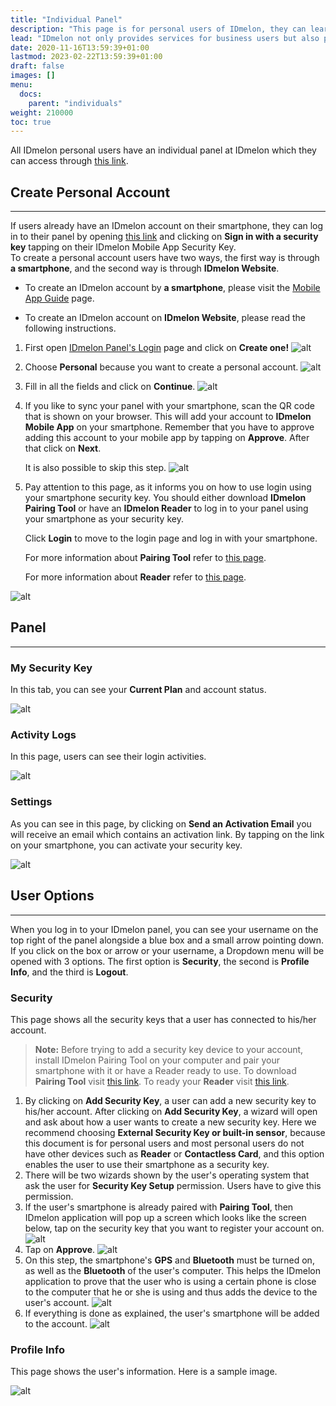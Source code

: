 ```yaml
---
title: "Individual Panel"
description: "This page is for personal users of IDmelon, they can learn how to use IDmelon for personal purposes."
lead: "IDmelon not only provides services for business users but also provides services for Personal Users. This page includes information for people who want to use IDmelon for their perosnal purposes."
date: 2020-11-16T13:59:39+01:00
lastmod: 2023-02-22T13:59:39+01:00
draft: false
images: []
menu:
  docs:
    parent: "individuals"
weight: 210000
toc: true
---
```


All IDmelon personal users have an individual panel at IDmelon which they can access through [this link](https://login.idmelon.com/?sp=panel.idmelon.com&idp_init=False&req=18353303-1f5d-4f38-9197-2eb0bd54edb6).

## Create Personal Account

---

If users already have an IDmelon account on their smartphone, they can log in to their panel by opening [this link](https://login.idmelon.com/?sp=panel.idmelon.com&idp_init=False&req=18353303-1f5d-4f38-9197-2eb0bd54edb6) and clicking on **Sign in with a security key** tapping on their IDmelon Mobile App Security Key.\
To create a personal account users have two ways, the first way is through **a smartphone**, and the second way is through **IDmelon Website**.

- To create an IDmelon account by **a smartphone**, please visit the [Mobile App Guide](/docs/mobileapp/use_app/#psersonal-users) page.

- To create an IDmelon account on **IDmelon Website**, please read the following instructions.

1. First open [IDmelon Panel's Login](https://login.idmelon.com/?sp=panel.idmelon.com&idp_init=False&req=18353303-1f5d-4f38-9197-2eb0bd54edb6) page and click on **Create one!**
![alt](/images/vendor/Panel/workspace/1.png)
2. Choose **Personal** because you want to create a personal account.
![alt](/images/vendor/Panel/workspace/2.png)
3. Fill in all the fields and click on **Continue**.
![alt](/images/vendor/Individuals/individual-01.png)
4. If you like to sync your panel with your smartphone, scan the QR code that is shown on your browser. This will add your account to **IDmelon Mobile App** on your smartphone. Remember that you have to approve adding this account to your mobile app by tapping on **Approve**. After that click on **Next**.

    It is also possible to skip this step.
    ![alt](/images/vendor/Individuals/individual_02.png)
5. Pay attention to this page, as it informs you on how to use login using your smartphone security key. You should either download **IDmelon Pairing Tool** or have an **IDmelon Reader** to log in to your panel using your smartphone as your security key.

    Click **Login** to move to the login page and log in with your smartphone.

    For more information about **Pairing Tool** refer to [this page](https://docs.idmelon.com/docs/pairingtool/ourparigintool/).

    For more information about **Reader** refer to [this page](https://docs.idmelon.com/docs/readeguide/reader/).

![alt](/images/vendor/Panel/workspace/9-2-4.png)

## Panel

---

### My Security Key

In this tab, you can see your **Current Plan** and account status.

![alt](/images/vendor/Individuals/individual_1.png)

### Activity Logs

In this page, users can see their login activities.

![alt](/images/vendor/Individuals/individual_2.png)

### Settings

As you can see in this page, by clicking on **Send an Activation Email** you will receive an email which contains an activation link. By tapping on the link on your smartphone, you can activate your security key.

![alt](/images/vendor/Individuals/individual_3.png)

## User Options

---

When you log in to your IDmelon panel, you can see your username on the top right of the panel alongside a blue box and
a small arrow pointing down. If you click on the box or arrow or your username, a Dropdown menu will be opened with 3
options. The first option is **Security**, the second is **Profile Info**, and the third is **Logout**.

### Security

This page shows all the security keys that a user has connected to his/her account.

> **Note:** Before trying to add a security key device to your account, install IDmelon Pairing Tool on your computer and pair your smartphone with it or have a Reader ready to use.
To download **Pairing Tool** visit [this link](https://www.idmelon.com/downloads/).
To ready your **Reader** visit [this link](https://www.idmelon.com/idmelon-reader/).

1. By clicking on **Add Security Key**, a user can add a new security key to his/her account. After clicking on **Add Security Key**, a wizard will open and ask about how a user wants to create a new security key. Here we recommend choosing **External Security Key or built-in sensor**, because this document is for personal users and most personal users do not have other devices such as **Reader** or **Contactless Card**, and this option enables the user to use their smartphone as a security key.
2. There will be two wizards shown by the user's operating system that ask the user for **Security Key Setup** permission. Users have to give this permission.
3. If the user's smartphone is already paired with **Pairing Tool**, then IDmelon application will pop up a screen which looks like the screen below, tap on the security key that you want to register your account on.
![alt](/images/vendor/Individuals/indiv_m_1.jpg)
4. Tap on **Approve**.
![alt](/images/vendor/Individuals/indiv_m_2.jpg)
5. On this step, the smartphone's **GPS** and **Bluetooth** must be turned on, as well as the  **Bluetooth** of the user's computer. This helps the IDmelon application to prove that the user who is using a certain phone is close to the computer that he or she is using and thus adds the device to the user's account.
![alt](/images/vendor/Individuals/indiv_m_3.jpg)
6. If everything is done as explained, the user's smartphone will be added to the account.
![alt](/images/vendor/Individuals/individual_45.png)

### Profile Info

This page shows the user's information. Here is a sample image.

![alt](/images/vendor/Individuals/individual_5.png)
